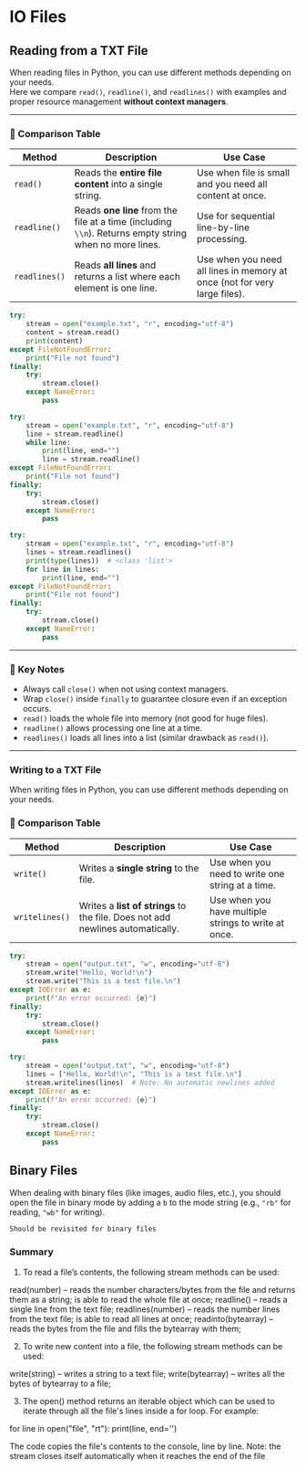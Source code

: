 # IO Files

## Reading from a TXT File

When reading files in Python, you can use different methods depending on your needs.  
Here we compare `read()`, `readline()`, and `readlines()` with examples and proper resource management **without context
managers**.

---

### 📖 Comparison Table

| Method        | Description                                                                                            | Use Case                                                                  |                                                                                                                                                                                                                                                                                        
|---------------|--------------------------------------------------------------------------------------------------------|---------------------------------------------------------------------------|
| `read()`      | Reads the **entire file content** into a single string.                                                | Use when file is small and you need all content at once.                  |                                                                                                                                                                                                                                                                                                                                      
| `readline()`  | Reads **one line** from the file at a time (including `\\n`). Returns empty string when no more lines. | Use for sequential line-by-line processing.                               | 
| `readlines()` | Reads **all lines** and returns a list where each element is one line.                                 | Use when you need all lines in memory at once (not for very large files). | 

````python
try:
    stream = open("example.txt", "r", encoding="utf-8")
    content = stream.read()
    print(content)
except FileNotFoundError:
    print("File not found")
finally:
    try:
        stream.close()
    except NameError:
        pass
````

````python
try:
    stream = open("example.txt", "r", encoding="utf-8")
    line = stream.readline()
    while line:
        print(line, end="")
        line = stream.readline()
except FileNotFoundError:
    print("File not found")
finally:
    try:
        stream.close()
    except NameError:
        pass
````

````python
try:
    stream = open("example.txt", "r", encoding="utf-8")
    lines = stream.readlines()
    print(type(lines))  # <class 'list'>
    for line in lines:
        print(line, end="")
except FileNotFoundError:
    print("File not found")
finally:
    try:
        stream.close()
    except NameError:
        pass
````

---

### 🔑 Key Notes

- Always call `close()` when not using context managers.
- Wrap `close()` inside `finally` to guarantee closure even if an exception occurs.
- `read()` loads the whole file into memory (not good for huge files).
- `readline()` allows processing one line at a time.
- `readlines()` loads all lines into a list (similar drawback as `read()`).

----

### Writing to a TXT File

When writing files in Python, you can use different methods depending on your needs.

### 📖 Comparison Table

| Method         | Description                                                                    | Use Case                                             |
|----------------|--------------------------------------------------------------------------------|------------------------------------------------------|
| `write()`      | Writes a **single string** to the file.                                        | Use when you need to write one string at a time.     |
| `writelines()` | Writes a **list of strings** to the file. Does not add newlines automatically. | Use when you have multiple strings to write at once. |              

````python
try:
    stream = open("output.txt", "w", encoding="utf-8")
    stream.write("Hello, World!\n")
    stream.write("This is a test file.\n")
except IOError as e:
    print(f"An error occurred: {e}")
finally:
    try:
        stream.close()
    except NameError:
        pass
````

````python
try:
    stream = open("output.txt", "w", encoding="utf-8")
    lines = ["Hello, World!\n", "This is a test file.\n"]
    stream.writelines(lines)  # Note: No automatic newlines added
except IOError as e:
    print(f"An error occurred: {e}")
finally:
    try:
        stream.close()
    except NameError:
        pass
````

## Binary Files

When dealing with binary files (like images, audio files, etc.), you should open the file in binary mode by adding a `b`
to the mode string (e.g., `"rb"` for reading, `"wb"` for writing).

````txt
Should be revisited for binary files
````

### Summary

1. To read a file’s contents, the following stream methods can be used:

read(number) – reads the number characters/bytes from the file and returns them as a string; is able to read the whole
file at once;
readline() – reads a single line from the text file;
readlines(number) – reads the number lines from the text file; is able to read all lines at once;
readinto(bytearray) – reads the bytes from the file and fills the bytearray with them;

2. To write new content into a file, the following stream methods can be used:

write(string) – writes a string to a text file;
write(bytearray) – writes all the bytes of bytearray to a file;

3. The open() method returns an iterable object which can be used to iterate through all the file's lines inside a for
   loop. For example:

for line in open("file", "rt"):
print(line, end='')

The code copies the file's contents to the console, line by line. Note: the stream closes itself automatically when it
reaches the end of the file

